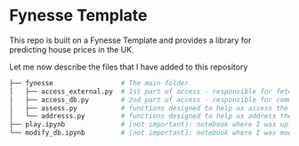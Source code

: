# Fynesse Template

This repo is built on a Fynesse Template and provides a library for predicting house
prices in the UK.

Let me now describe the files that I have added to this repository

```bash
├── fynesse                 # The main folder
│   ├── access_external.py  # 1st part of access - responsible for fetching and uploading data
│   ├── access_db.py        # 2nd part of access - responsible for communicating with the db which already has the data
│   ├── assess.py           # functions designed to help us assess the data we have + get_training_data function
│   └── addresss.py         # functions designed to help us address the price prediction task
├── play.ipynb              # [not important]: notebook where I was uploading the data to database
└── modify_db.ipynb         # [not important]: notebook where I was modifying the db

```
